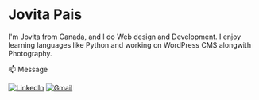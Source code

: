 # Jovita Pais

I'm Jovita from Canada, and I do Web design and Development. I enjoy learning languages like Python and working on WordPress CMS alongwith Photography.


📫 Message

[![LinkedIn](https://img.shields.io/badge/--linkedin?label=LinkedIn&logo=LinkedIn&style=social)](https://www.linkedin.com/in/jovitaspais/)
[![Gmail](https://img.shields.io/badge/--linkedin?label=Gmail&logo=gmail&style=social)](work:jovitaspais@gmail.com)
